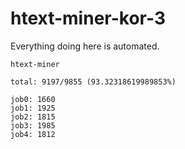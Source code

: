 # htext-miner-kor-3

Everything doing here is automated.

```
htext-miner

total: 9197/9855 (93.32318619989853%)

job0: 1660
job1: 1925
job2: 1815
job3: 1985
job4: 1812
```